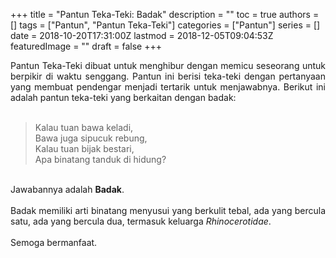 +++
title = "Pantun Teka-Teki: Badak"
description = ""
toc = true
authors = []
tags = ["Pantun", "Pantun Teka-Teki"]
categories = ["Pantun"]
series = []
date = 2018-10-20T17:31:00Z
lastmod = 2018-12-05T09:04:53Z
featuredImage = ""
draft = false
+++

<div style="text-align: justify;">Pantun Teka-Teki dibuat untuk menghibur dengan memicu seseorang untuk berpikir di waktu senggang. Pantun ini berisi teka-teki dengan pertanyaan yang membuat pendengar menjadi tertarik untuk menjawabnya. Berikut ini adalah pantun teka-teki yang berkaitan dengan badak:<br /><br />
<blockquote class="tr_bq">Kalau tuan bawa keladi,<br />Bawa juga sipucuk rebung,<br />Kalau tuan bijak bestari,<br />Apa binatang tanduk di hidung?</blockquote><br />Jawabannya adalah <b>Badak</b>.<br /><br />
Badak memiliki arti binatang menyusui yang berkulit tebal, ada yang bercula satu, ada yang bercula dua, termasuk keluarga <i>Rhinocerotidae</i>.<br /><br />
Semoga bermanfaat.</div>
